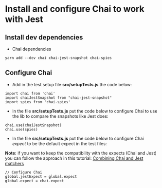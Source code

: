 # Install and configure Chai to work with Jest

## Install dev dependencies

- Chai dependencies

```
yarn add --dev chai chai-jest-snapshot chai-spies
```

## Configure Chai

- Add in the test setup file **src/setupTests.js** the code below:

```
import chai from 'chai'
import chaiJestSnapshot from "chai-jest-snapshot"
import spies from 'chai-spies'
```

- In the file **src/setupTests.js** put the code below to configure Chai to use the lib to compare the snapshots like Jest does:

```
chai.use(chaiJestSnapshot)
chai.use(spies)
```

- In the file **src/setupTests.js** put the code below to configure Chai _expect_ to be the default expect in the test files:

**Note:** if you want to keep the compatibility with the expects (Chai and Jest) you can follow the approach in this tutorial: [Combining Chai and Jest matchers](https://medium.com/@RubenOostinga/combining-chai-and-jest-matchers-d12d1ffd0303)

```
// Configure Chai
global.jestExpect = global.expect
global.expect = chai.expect
```
